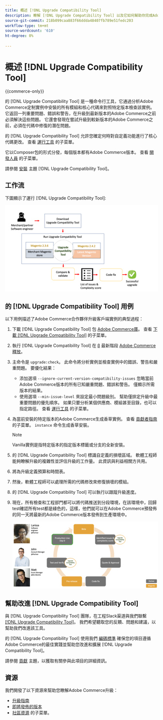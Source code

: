 ```yaml
---
title: 概述 [!DNL Upgrade Compatibility Tool]
description: 瞭解 [!DNL Upgrade Compatibility Tool] 以及它如何幫助你完成Adobe Commerce計畫。
source-git-commit: 218b099caa883f66ddda48407fb789e51fedc203
workflow-type: tm+mt
source-wordcount: '610'
ht-degree: 0%

---
```



# 概述 [!DNL Upgrade Compatibility Tool]

{{commerce-only}}

的 [!DNL Upgrade Compatibility Tool] 是一種命令行工具，它通過分析Adobe Commerce定制實例中安裝的所有模組和核心代碼來對照特定版本檢查該實例。 它返回一列重要問題、錯誤和警告，在升級到最新版本的Adobe Commerce之前必須解決這些問題。 它還會發現在嘗試升級到較新版本的Adobe Commerce之前，必須在代碼中修復的潛在問題。

的 [!DNL Upgrade Compatibility Tool] 允許您確定何時對自定義功能進行了核心代碼更改。 查看 [運行工具](../upgrade-compatibility-tool/run.md) 的子菜單。

它以Composer包的形式分發，每個版本都有Adobe Commerce版本。 查看 [開發人員](../upgrade-compatibility-tool/developer.md) 的子菜單。

請參閱 [安裝](../upgrade-compatibility-tool/install.md) 主題 [!DNL Upgrade Compatibility Tool]。

## 工作流

下圖顯示了運行 [!DNL Upgrade Compatibility Tool]:

![[!DNL Upgrade Compatibility Tool] 圖](../../assets/upgrade-guide/mvp-diagram-v3.png)

## 的 [!DNL Upgrade Compatibility Tool] 用例

以下用例描述了Adobe Commerce合作夥伴升級客戶端實例的典型過程：

1. 下載 [!DNL Upgrade Compatibility Tool] 包 [Adobe Commerce庫](https://repo.magento.com/)。 查看 [下載 [!DNL Upgrade Compatibility Tool]](../upgrade-compatibility-tool/install.md#download-the-upgrade-compatibility-tool) 的子菜單。
1. 執行 [!DNL Upgrade Compatibility Tool] 在 [β](https://devdocs.magento.com/release/beta-program.html) 最新階段 [Adobe Commerce釋放](https://devdocs.magento.com/release/)。
1. 主命令是 `upgrade:check`。 此命令將分析實例並檢查實例中的錯誤、警告和嚴重問題。 要優化結果：

   - 添加選項 `--ignore-current-version-compatibility-issues` 忽略當前Adobe Commerce版本的所有已知嚴重問題、錯誤和警告。 僅顯示所需版本的結果。
   - 使用選項 `--min-issue-level` 來設定最小問題級別。 幫助僅排定升級中最重要問題的優先順序。 如果只要分析某個供應商、模組甚至目錄，也可以指定路徑。 查看 [運行工具](https://experienceleague.adobe.com/docs/commerce-operations/upgrade-guide/upgrade-compatibility-tool/run.html?lang=en) 的子菜單。

1. 為當前安裝的特定版本的Adobe Commerce生成香草實例。 查看 [貢獻者指南](https://devdocs.magento.com/contributor-guide/contributing.html#vanilla-pr) 的子菜單。 `instance` 命令生成香草安裝。

   >[!NOTE]
   >
   >Vanilla實例是指特定版本的指定版本標籤或分支的全新安裝。

1. 的 [!DNL Upgrade Compatibility Tool] 標識自定義的損壞區域。 軟體工程師能夠瞭解升級的複雜性並評估升級的工作量。 此資訊與利益相關方共用。
1. 將為升級定義預算和時間表。
1. 然後，軟體工程師可以處理所需的代碼修改來修復損壞的模組。
1. 的 [!DNL Upgrade Compatibility Tool] 可以執行以跟蹤升級進度。
1. 現在，所有檢查和工程部門都可以將代碼推送到分段環境，在該環境中，回歸test確認所有test都是綠色的，這樣，他們就可以在Adobe Commerce預發佈的同一天將最新的Adobe Commerce版本發佈到生產環境中。

   ![[!DNL Upgrade Compatibility Tool] 觀眾](../../assets/upgrade-guide/audience-uct-v3.png)

## 幫助改進 [!DNL Upgrade Compatibility Tool]

與 [!DNL Upgrade Compatibility Tool] 團隊，在工程Slack渠道與我們聯繫 [[!DNL Upgrade Compatibility Tool]](https://magentocommeng.slack.com/archives/C019Y143U9F)。 我們希望聽取您的反饋、問題和建議，以幫助我們改進該工具。

的 [!DNL Upgrade Compatibility Tool] 使用我們 [編碼標準](https://devdocs.magento.com/guides/v2.4/coding-standards/bk-coding-standards.html) 確保您的項目遵循Adobe Commerce的最佳實踐並幫助您改進和擴展 [!DNL Upgrade Compatibility Tool]。

請參閱 [貢獻](https://devdocs.magento.com/guides/v2.4/coding-standards/contributing.html)  主題，以獲取有關參與此項目的詳細資訊。

## 資源

我們開發了以下資源來幫助您瞭解Adobe Commerce升級：

- [升級指南](https://experienceleague.adobe.com/docs/commerce-operations/upgrade-guide/overview.html)
- [即將發佈的版本](https://devdocs.magento.com/release/)
- [社區資源](https://devdocs.magento.com/community/resources/resources.html) 的子菜單。
